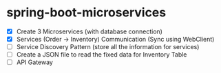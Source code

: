 # spring-boot-microservices

- [x] Create 3 Microservices (with database connection)
- [x] Services (Order -> Inventory) Communication (Sync using WebClient)
- [ ] Service Discovery Pattern (store all the information for services)
- [ ] Create a JSON file to read the fixed data for Inventory Table
- [ ] API Gateway